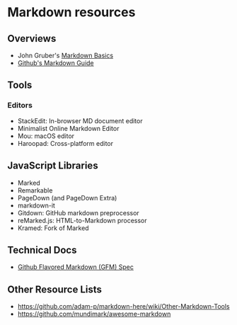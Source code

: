# Markdown resources

## Overviews

- John Gruber's
  [Markdown Basics](https://daringfireball.net/projects/markdown/basics)
- [Github's Markdown Guide](https://docs.github.com/en/get-started/writing-on-github/getting-started-with-writing-and-formatting-on-github/basic-writing-and-formatting-syntax)

## Tools

### Editors

- StackEdit: In-browser MD document editor
- Minimalist Online Markdown Editor
- Mou: macOS editor
- Haroopad: Cross-platform editor

## JavaScript Libraries

- Marked
- Remarkable
- PageDown (and PageDown Extra)
- markdown-it
- Gitdown: GitHub markdown preprocessor
- reMarked.js: HTML-to-Markdown processor
- Kramed: Fork of Marked

## Technical Docs

- [Github Flavored Markdown (GFM) Spec](https://github.github.com/gfm/)

## Other Resource Lists

- https://github.com/adam-p/markdown-here/wiki/Other-Markdown-Tools
- https://github.com/mundimark/awesome-markdown
